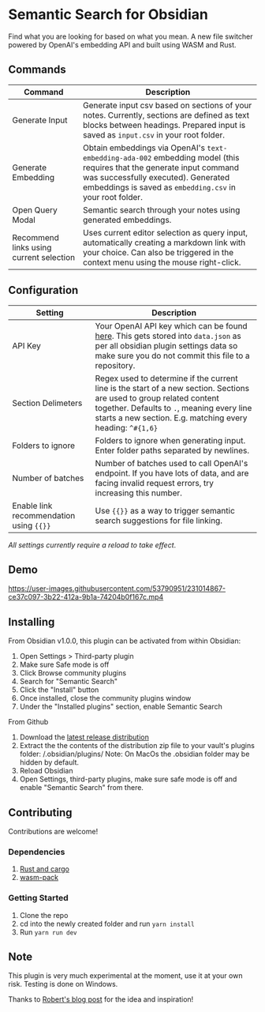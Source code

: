 # Semantic Search for Obsidian

Find what you are looking for based on what you mean. A new file switcher powered by OpenAI's embedding API and built using WASM and Rust.

## Commands
|Command|Description|
|-------|-----------|
|Generate Input|Generate input csv based on sections of your notes. Currently, sections are defined as text blocks between headings. Prepared input is saved as `input.csv` in your root folder.
|Generate Embedding|Obtain embeddings via OpenAI's `text-embedding-ada-002` embedding model (this requires that the generate input command was successfully executed). Generated embeddings is saved as `embedding.csv` in your root folder.
|Open Query Modal|Semantic search through your notes using generated embeddings.
|Recommend links using current selection|Uses current editor selection as query input, automatically creating a markdown link with your choice. Can also be triggered in the context menu using the mouse right-click.

## Configuration
|Setting|Description|
|-------|-----------|
|API Key| Your OpenAI API key which can be found [here](https://platform.openai.com/account/api-keys). This gets stored into `data.json` as per all obsidian plugin settings data so make sure you do not commit this file to a repository.
|Section Delimeters| Regex used to determine if the current line is the start of a new section. Sections are used to group related content together. Defaults to `.`, meaning every line starts a new section. E.g. matching every heading: `^#{1,6} `
|Folders to ignore| Folders to ignore when generating input. Enter folder paths separated by newlines.
|Number of batches| Number of batches used to call OpenAI's endpoint. If you have lots of data, and are facing invalid request errors, try increasing this number.
|Enable link recommendation using `{{}}`| Use `{{}}` as a way to trigger semantic search suggestions for file linking.

*All settings currently require a reload to take effect*.

## Demo
https://user-images.githubusercontent.com/53790951/231014867-ce37c097-3b22-412a-9b1a-74204b0f167c.mp4

## Installing

From Obsidian v1.0.0, this plugin can be activated from within Obsidian:

1. Open Settings > Third-party plugin
2. Make sure Safe mode is off
3. Click Browse community plugins
4. Search for "Semantic Search"
5. Click the "Install" button
6. Once installed, close the community plugins window
7. Under the "Installed plugins" section, enable Semantic Search

From Github
1. Download the [latest release distribution](https://github.com/bbawj/obsidian-semantic-search/releases)
2. Extract the the contents of the distribution zip file to your vault's plugins folder: <vault>/.obsidian/plugins/ Note: On MacOs the .obsidian folder may be hidden by default.
3. Reload Obsidian
4. Open Settings, third-party plugins, make sure safe mode is off and enable "Semantic Search" from there.

## Contributing

Contributions are welcome!

### Dependencies
1. [Rust and cargo](https://www.rust-lang.org/tools/install)
2. [wasm-pack](https://rustwasm.github.io/wasm-pack/installer/)

### Getting Started
1. Clone the repo
2. cd into the newly created folder and run `yarn install`
3. Run `yarn run dev`

## Note
This plugin is very much experimental at the moment, use it at your own risk. Testing is done on Windows.

Thanks to [Robert's blog post](https://reasonabledeviations.com/2023/02/05/gpt-for-second-brain/?utm_source=pocket_saves) for the idea and inspiration!
